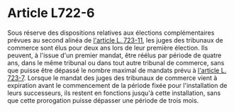# Article L722-6

Sous réserve des dispositions relatives aux élections complémentaires prévues au second alinéa de <a href='/affichCodeArticle.do?cidTexte=LEGITEXT000005634379&idArticle=LEGIARTI000006240550&dateTexte=&categorieLien=cid' title='Code de commerce - art. L723-11 (V)'>l'article L. 723-11</a>, les juges des tribunaux de commerce sont élus pour deux ans lors de leur première élection. Ils peuvent, à l'issue d'un premier mandat, être réélus par période de quatre ans, dans le même tribunal ou dans tout autre tribunal de commerce, sans que puisse être dépassé le nombre maximal de mandats prévu à <a href='/affichCodeArticle.do?cidTexte=LEGITEXT000005634379&idArticle=LEGIARTI000006240531&dateTexte=&categorieLien=cid' title='Code de commerce - art. L723-7 (V)'>l'article L. 723-7</a>. Lorsque le mandat des juges des tribunaux de commerce vient à expiration avant le commencement de la période fixée pour l'installation de leurs successeurs, ils restent en fonctions jusqu'à cette installation, sans que cette prorogation puisse dépasser une période de trois mois.